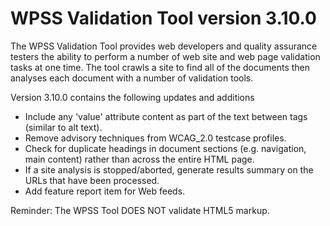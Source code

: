 # WPSS Validation Tool version 3.10.0

The WPSS Validation Tool provides web developers and quality assurance testers the ability to perform a number of web site and web page validation tasks at one time. The tool crawls a site to find all of the documents then analyses each document with a number of validation tools.

Version 3.10.0 contains the following updates and additions
  - Include any 'value' attribute content as part of the text between tags (similar to alt text).
  - Remove advisory techniques from WCAG_2.0 testcase profiles.
  - Check for duplicate headings in document sections (e.g. navigation, main content) rather than across the entire HTML page.
  - If a site analysis is stopped/aborted, generate results summary on the URLs that have been processed.
  - Add feature report item for Web feeds.

Reminder: The WPSS Tool DOES NOT validate HTML5 markup.
